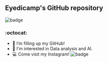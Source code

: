 ## Eyedicamp's GitHub repository

![badge](https://img.shields.io/badge/Data_analysis-Artificial_Intelligence-blue)

### :octocat: 


- 🔭 I’m filling up my GitHub!
- 🌱 I'm interested in Data analysis and AI.
- 💻 Come visit my Instagram! ![badge](https://img.shields.io/badge/dss_sy-8A2BE2?logo=instagram&link=https%3A%2F%2Fwww.instagram.com%2Fdss__sy%2F)
